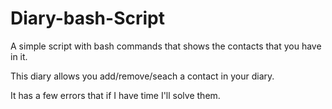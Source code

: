 Diary-bash-Script
=================

A simple script with bash commands that shows the contacts that you have in it.

This diary allows you add/remove/seach a contact in your diary.

It has a few errors that if I have time I'll solve them.